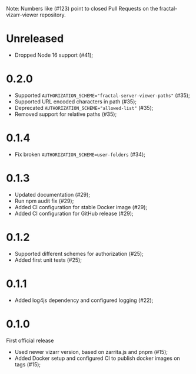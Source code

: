 Note: Numbers like (#123) point to closed Pull Requests on the fractal-vizarr-viewer repository.

# Unreleased

* Dropped Node 16 support (\#41);

# 0.2.0

* Supported `AUTHORIZATION_SCHEME="fractal-server-viewer-paths"` (\#35);
* Supported URL encoded characters in path (\#35);
* Deprecated `AUTHORIZATION_SCHEME="allowed-list"` (\#35);
* Removed support for relative paths (\#35);

# 0.1.4

* Fix broken `AUTHORIZATION_SCHEME=user-folders` (\#34);

# 0.1.3

* Updated documentation (\#29);
* Run npm audit fix (\#29);
* Added CI configuration for stable Docker image (\#29);
* Added CI configuration for GitHub release (\#29);

# 0.1.2

* Supported different schemes for authorization (\#25);
* Added first unit tests (\#25);

# 0.1.1

* Added log4js dependency and configured logging (\#22);

# 0.1.0

First official release

* Used newer vizarr version, based on zarrita.js and pnpm (\#15);
* Added Docker setup and configured CI to publish docker images on tags (\#15);
